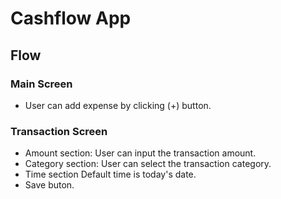 # Cashflow App

## Flow

### Main Screen
* User can add expense by clicking (+) button.
  
### Transaction Screen
* Amount section: User can input the transaction amount.
* Category section: User can select the transaction category.
* Time section Default time is today's date.
* Save buton.